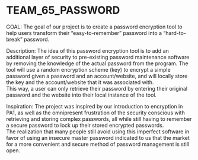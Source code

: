 # TEAM_65_PASSWORD

GOAL:
The goal of our project is to create  a password encryption tool to help users transform their “easy-to-remember” password into a  “hard-to-break” password.

Description:
The idea of this password encryption tool is to add an additional layer of security to pre-existing password maintenance software by removing the knowledge of the actual password from the program.
The tool will use a random encryption scheme (key) to encrypt a simple password given a password and an account/website,  and will locally  store the key and the account/website that it was associated with.  
This way, a user can only retrieve their password by entering their original password and the website into their local instance of the tool.

Inspiration:
The project was inspired by our introduction to encryption in PA1, as well as the omnipresent frustration of the security conscious with retrieving and storing complex passwords, all while still having to remember a secure password to lock up their stored encrypted passwords.  
The realization that many people still avoid using this imperfect software in favor of using an insecure master password indicated to us that the market for a more convenient and secure method of password management is still open.

